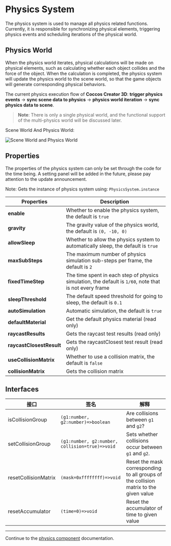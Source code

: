 # Physics System

The physics system is used to manage all physics related functions. Currently, it is responsible for synchronizing physical elements, triggering physics events and scheduling iterations of the physical world.

## Physics World

When the physics world iterates, physical calculations will be made on physical elements, such as calculating whether each object collides and the force of the object. When the calculation is completed, the physics system will update the physics world to the scene world, so that the game objects will generate corresponding physical behaviors.

The current physics execution flow of __Coccos Creator 3D__: **trigger physics events** -> **sync scene data to physics** -> **physics world iteration** -> **sync physics data to scene**.

> **Note**: There is only a single physical world, and the functional support of the multi-physics world will be discussed later.

Scene World And Physics World:

![Scene World and Physics World](img/physics-world.jpg)

## Properties

The properties of the physics system can only be set through the code for the time being. A setting panel will be added in the future, please pay attention to the update announcement.

Note: Gets the instance of physics system using: `PhysicsSystem.instance`

Properties | Description
---|---
**enable** | Whether to enable the physics system, the default is `true`
**gravity** | The gravity value of the physics world, the default is `(0, -10, 0)`
**allowSleep** | Whether to allow the physics system to automatically sleep, the default is `true`
**maxSubSteps** | The maximum number of physics simulation sub-steps per frame, the default is `2`
**fixedTimeStep** | The time spent in each step of physics simulation, the default is `1/60`, note that is not every frame
**sleepThreshold** | The default speed threshold for going to sleep, the default is `0.1`
**autoSimulation** | Automatic simulation, the default is `true`
**defaultMaterial** | Get the default physics material (read only)
**raycastResults** | Gets the raycast test results (read only)
**raycastClosestResult** | Gets the raycastClosest test result (read only)
**useCollisionMatrix** | Whether to use a collision matrix, the default is `false`
**collisionMatrix** | Gets the collision matrix

## Interfaces

接口 | 签名 | 解释
---|---|---
isCollisionGroup | `(g1:number, g2:number)=>boolean` | Are collisions between `g1` and `g2`?
setCollisionGroup | `(g1:number, g2:number, collision=true)=>void` | Sets whether collisions occur between `g1` and `g2`.
resetCollisionMatrix | `(mask=0xffffffff)=>void` | Reset the mask corresponding to all groups of the collision matrix to the given value
resetAccumulator | `(time=0)=>void` | Reset the accumulator of time to given value

---

Continue to the [physics component](physics-component.md) documentation.

